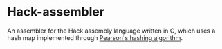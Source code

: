 # Hack-assembler
An assembler for the Hack assembly language written in C, which uses a hash map implemented through [Pearson's hashing algorithm](https://dl.acm.org/doi/pdf/10.1145/78973.78978).
